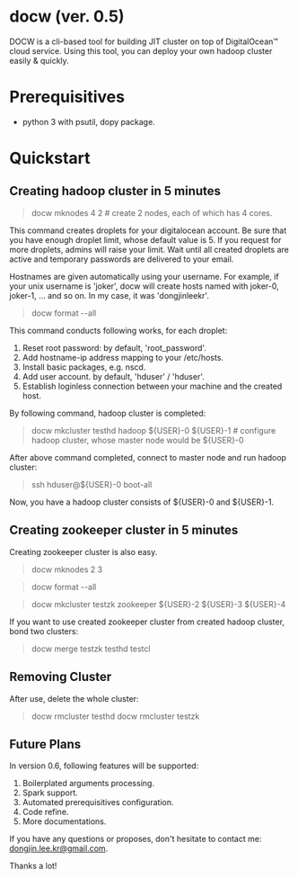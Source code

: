 docw (ver. 0.5)
===============

DOCW is a cli-based tool for building JIT cluster on top of DigitalOcean™ cloud service. Using this tool, you can deploy your own hadoop cluster easily & quickly.

# Prerequisitives #

* python 3 with psutil, dopy package.

# Quickstart #

## Creating hadoop cluster in 5 minutes ##

> docw mknodes 4 2	\# create 2 nodes, each of which has 4 cores.

This command creates droplets for your digitalocean account. Be sure that you have enough droplet limit, whose default value is 5. If you request for more droplets, admins will raise your limit. Wait until all created droplets are active and temporary passwords are delivered to your email.

Hostnames are given automatically using your username. For example, if your unix username is 'joker', docw will create hosts named with joker-0, joker-1, ... and so on. In my case, it was 'dongjinleekr'.

> docw format --all

This command conducts following works, for each droplet:

1. Reset root password: by default, 'root_password'.
2. Add hostname-ip address mapping to your /etc/hosts.
3. Install basic packages, e.g. nscd.
4. Add user account. by default, 'hduser' / 'hduser'.
5. Establish loginless connection between your machine and the created host.

By following command, hadoop cluster is completed:

> docw mkcluster testhd hadoop ${USER}-0 ${USER}-1	\# configure hadoop cluster, whose master node would be ${USER}-0

After above command completed, connect to master node and run hadoop cluster:

> ssh hduser@${USER}-0
> boot-all

Now, you have a hadoop cluster consists of ${USER}-0 and ${USER}-1.

## Creating zookeeper cluster in 5 minutes ##

Creating zookeeper cluster is also easy.

> docw mknodes 2 3

> docw format --all

> docw mkcluster testzk zookeeper ${USER}-2 ${USER}-3 ${USER}-4

If you want to use created zookeeper cluster from created hadoop cluster, bond two clusters:

> docw merge testzk testhd testcl

## Removing Cluster

After use, delete the whole cluster:

> docw rmcluster testhd
> docw rmcluster testzk

## Future Plans

In version 0.6, following features will be supported:

1. Boilerplated arguments processing.
2. Spark support.
3. Automated prerequisitives configuration.
4. Code refine.
5. More documentations.

If you have any questions or proposes, don't hesitate to contact me: dongjin.lee.kr@gmail.com.

Thanks a lot!
